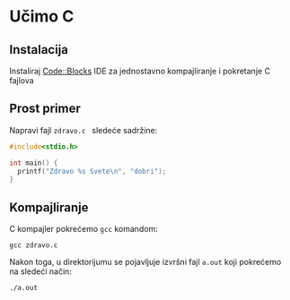 # Učimo C

## Instalacija

Instaliraj [Code::Blocks](http://www.codeblocks.org/) IDE za jednostavno kompajliranje i pokretanje C fajlova

## Prost primer

Napravi fajl `zdravo.c ` sledeće sadržine:

```c
#include<stdio.h>

int main() {
  printf("Zdravo %s Svete\n", "dobri");
}
```

## Kompajliranje

C kompajler pokrećemo `gcc` komandom:
```shell
gcc zdravo.c
```

Nakon toga, u direktorijumu se pojavljuje izvršni fajl `a.out` koji pokrećemo na sledeći način:
```sh
./a.out
```
